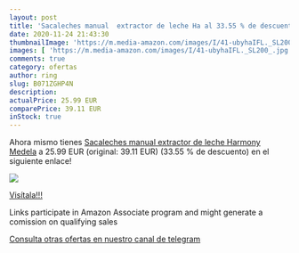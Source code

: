 ```yaml
---
layout: post
title: 'Sacaleches manual  extractor de leche Ha al 33.55 % de descuento'
date: 2020-11-24 21:43:30
thumbnailImage: 'https://m.media-amazon.com/images/I/41-ubyhaIFL._SL200_.jpg'
images: [ 'https://m.media-amazon.com/images/I/41-ubyhaIFL._SL200_.jpg' ]
comments: true
category: ofertas
author: ring
slug: B071ZGHP4N
description:
actualPrice: 25.99 EUR
comparePrice: 39.11 EUR
inStock: true
---
```


Ahora mismo tienes [Sacaleches manual  extractor de leche Harmony Medela](https://www.amazon.es/dp/B071ZGHP4N/?tag=redken-21) a 25.99 EUR (original: 39.11 EUR) (33.55 %  de descuento) en el siguiente enlace!

[![](https://m.media-amazon.com/images/I/41-ubyhaIFL._SL200_.jpg)](https://www.amazon.es/dp/B071ZGHP4N/?tag=redken-21)

[Visítala!!!](https://www.amazon.es/dp/B071ZGHP4N/?tag=redken-21)

Links participate in Amazon Associate program and might generate a comission on qualifying sales

[Consulta otras ofertas en nuestro canal de telegram](https://t.me/s/ofertas25)
